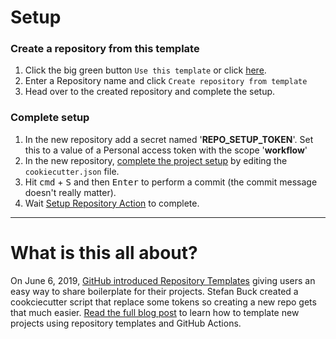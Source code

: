 # Setup

### Create a repository from this template

1. Click the big green button `Use this template` or click <a href="../../generate">here</a>.
1. Enter a Repository name and click `Create repository from template`
1. Head over to the created repository and complete the setup.

### Complete setup

1. In the new repository add a secret named '**REPO_SETUP_TOKEN**'. Set this to a value of a Personal access token with the scope '**workflow**'
1. In the new repository, <a href="../../edit/main/cookiecutter.json">complete the project setup</a> by editing the `cookiecutter.json` file. 
1. Hit <kbd>cmd</kbd> + <kbd>S</kbd> and then <kbd>Enter</kbd> to perform a commit (the commit message doesn't really matter).
1. Wait <a href="../../actions">Setup Repository Action</a> to complete.

---
# What is this all about?

On June 6, 2019, [GitHub introduced Repository Templates](https://github.blog/2019-06-06-generate-new-repositories-with-repository-templates/) giving users an easy way to share boilerplate for their projects. Stefan Buck created a cookciecutter script that replace some tokens so creating a new repo gets that much easier. [Read the full blog post](https://stefanbuck.com/blog/repository-templates-meets-github-actions) to learn how to template new projects using repository templates and GitHub Actions.